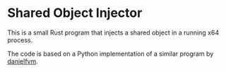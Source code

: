 # Shared Object Injector

This is a small Rust program that injects a shared object in a running x64 process.


The code is based on a Python implementation of a similar program by [danielfvm](https://github.com/danielfvm/memmod).
